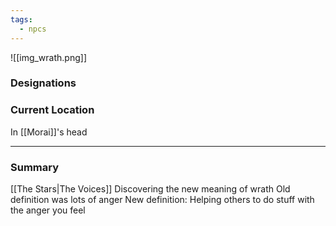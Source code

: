 ```yaml
---
tags:
  - npcs
---
```

![[img_wrath.png]]

### Designations


### Current Location
In [[Morai]]'s head

___
### Summary
[[The Stars|The Voices]]
Discovering the new meaning of wrath
Old definition was lots of anger
New definition: Helping others to do stuff with the anger you feel
